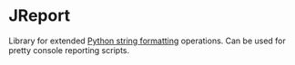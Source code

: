 JReport
=======

Library for extended [Python string formatting](http://docs.python.org/2/library/string.html#formatstrings)
operations. Can be used for pretty console reporting scripts.
